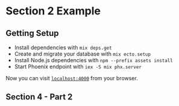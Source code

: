 # Section 2 Example

## Getting Setup

  * Install dependencies with `mix deps.get`
  * Create and migrate your database with `mix ecto.setup`
  * Install Node.js dependencies with `npm --prefix assets install`
  * Start Phoenix endpoint with `iex -S mix phx.server`

Now you can visit [`localhost:4000`](http://localhost:4000) from your browser.

## Section 4 - Part 2

